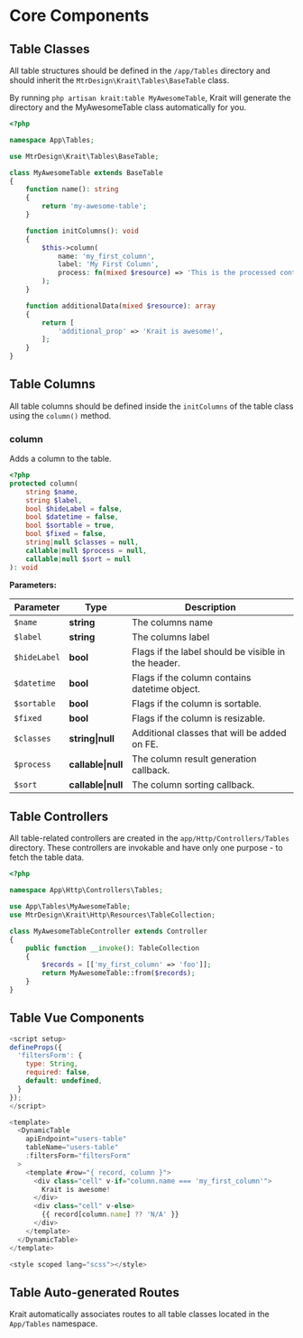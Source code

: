 # Core Components

## Table Classes

All table structures should be defined in the `/app/Tables` directory and should inherit the 
`MtrDesign\Krait\Tables\BaseTable` class.

By running `php artisan krait:table MyAwesomeTable`, Krait will generate the directory and the MyAwesomeTable
class automatically for you.

```php
<?php

namespace App\Tables;

use MtrDesign\Krait\Tables\BaseTable;

class MyAwesomeTable extends BaseTable
{
    function name(): string
    {
        return 'my-awesome-table';
    }

    function initColumns(): void
    {
        $this->column(
            name: 'my_first_column',
            label: 'My First Column',
            process: fn(mixed $resource) => 'This is the processed content!'
        );
    }

    function additionalData(mixed $resource): array
    {
        return [
            'additional_prop' => 'Krait is awesome!',
        ];
    }
}
```

## Table Columns

All table columns should be defined inside the `initColumns` of the table class using the `column()` method.

### column

Adds a column to the table.

```php
<?php
protected column(
    string $name,
    string $label,
    bool $hideLabel = false,
    bool $datetime = false,
    bool $sortable = true,
    bool $fixed = false,
    string|null $classes = null,
    callable|null $process = null,
    callable|null $sort = null
): void
```

**Parameters:**

| Parameter | Type | Description                                         |
|-----------|------|-----------------------------------------------------|
| `$name` | **string** | The columns name                                    |
| `$label` | **string** | The columns label                                   |
| `$hideLabel` | **bool** | Flags if the label should be visible in the header. |
| `$datetime` | **bool** | Flags if the column contains datetime object.       |
| `$sortable` | **bool** | Flags if the column is sortable.                    |
| `$fixed` | **bool** | Flags if the column is resizable.                   |
| `$classes` | **string&#124;null** | Additional classes that will be added on FE.        |
| `$process` | **callable&#124;null** | The column result generation callback.              |
| `$sort` | **callable&#124;null** | The column sorting callback.                        |


## Table Controllers

All table-related controllers are created in the `app/Http/Controllers/Tables` directory.
These controllers are invokable and have only one purpose - to fetch the table data.

```php
<?php

namespace App\Http\Controllers\Tables;

use App\Tables\MyAwesomeTable;
use MtrDesign\Krait\Http\Resources\TableCollection;

class MyAwesomeTableController extends Controller
{
    public function __invoke(): TableCollection
    {
        $records = [['my_first_column' => 'foo']];
        return MyAwesomeTable::from($records);
    }
}
```

## Table Vue Components

```js
<script setup>
defineProps({
  'filtersForm': {
    type: String,
    required: false,
    default: undefined,
  }
});
</script>

<template>
  <DynamicTable
    apiEndpoint="users-table"
    tableName="users-table"
    :filtersForm="filtersForm"
  >
    <template #row="{ record, column }">
      <div class="cell" v-if="column.name === 'my_first_column'">
        Krait is awesome!
      </div>
      <div class="cell" v-else>
        {{ record[column.name] ?? 'N/A' }}
      </div>
    </template>
  </DynamicTable>
</template>

<style scoped lang="scss"></style>
```

## Table Auto-generated Routes
Krait automatically associates routes to all table classes located in the `App/Tables` namespace.
